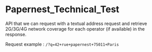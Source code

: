 # Papernest_Technical_Test
 
API that we can request with a textual address request and retrieve 2G/3G/4G network coverage for each operator (if available) in the response.

Request example : `/?q=42+rue+papernest+75011+Paris`

